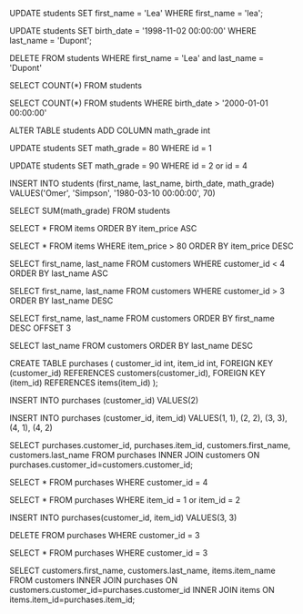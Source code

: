 <!-- EXERCISE 1 -->

UPDATE students
SET first_name = 'Lea'
WHERE first_name = 'lea';

UPDATE students
SET birth_date = '1998-11-02 00:00:00'
WHERE last_name = 'Dupont';

DELETE FROM students WHERE first_name = 'Lea' and last_name = 'Dupont'

SELECT COUNT(*) FROM students

SELECT COUNT(*) FROM students WHERE birth_date > '2000-01-01 00:00:00'

ALTER TABLE students
ADD COLUMN math_grade int

UPDATE students SET math_grade = 80
WHERE id = 1 

UPDATE students SET math_grade = 90
WHERE id = 2 or id = 4 

INSERT INTO students (first_name, last_name, birth_date, math_grade)
VALUES('Omer', 'Simpson', '1980-03-10 00:00:00', 70)

SELECT SUM(math_grade)
FROM students

<!-- EXERCISE 2 -->

SELECT * FROM items ORDER BY item_price ASC

SELECT * FROM items 
WHERE item_price > 80
ORDER BY item_price DESC 

SELECT first_name, last_name FROM customers WHERE customer_id < 4 ORDER BY last_name ASC


SELECT first_name, last_name FROM customers WHERE customer_id > 3 ORDER BY last_name DESC

SELECT first_name, last_name FROM customers ORDER BY first_name DESC OFFSET 3 

SELECT last_name FROM customers
ORDER BY last_name DESC

CREATE TABLE purchases (
    customer_id int,
    item_id int,
	FOREIGN KEY (customer_id) REFERENCES customers(customer_id),
	FOREIGN KEY (item_id) REFERENCES items(item_id)
);

INSERT INTO purchases (customer_id)
VALUES(2) 
<!-- worked -->

INSERT INTO purchases (customer_id, item_id)
VALUES(1, 1), (2, 2), (3, 3), (4, 1), (4, 2) 

SELECT purchases.customer_id, purchases.item_id, customers.first_name, customers.last_name 
FROM purchases
INNER JOIN customers ON purchases.customer_id=customers.customer_id;

SELECT *
FROM purchases
WHERE customer_id = 4

SELECT *
FROM purchases
WHERE item_id = 1 or item_id = 2


INSERT INTO purchases(customer_id, item_id)
VALUES(3, 3)


DELETE FROM purchases WHERE customer_id = 3

SELECT * FROM purchases WHERE customer_id = 3



SELECT customers.first_name, customers.last_name, items.item_name 
FROM customers
INNER JOIN purchases ON customers.customer_id=purchases.customer_id 
INNER JOIN items ON items.item_id=purchases.item_id;